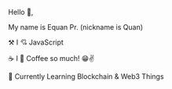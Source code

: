 
Hello 👋, 

My name is Equan Pr. (nickname is Quan)

⚒️ I 💘 JavaScript

☕ I 💖 Coffee so much! 😁✌️

🎯 Currently Learning Blockchain & Web3 Things
